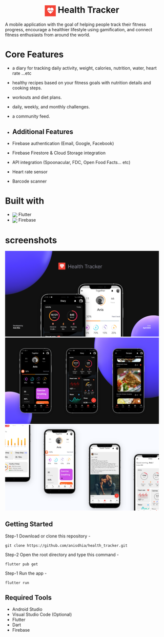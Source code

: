 # <center> <img align="center" src="./assets/images/app_logo.png" height="36"/> Health Tracker <center/>


A mobile application with the goal of helping people track their fitness progress, encourage a healthier lifestyle using gamification, and connect fitness enthusiasts from around the world.

# Core Features 
- a diary for tracking daily activity, weight, calories, nutrition, water, heart rate ...etc
- healthy recipes based on your fitness goals with nutrition details and cooking steps.
- workouts and diet plans.
- daily, weekly, and monthly challenges.
- a community feed.

- ## Additional Features
- Firebase authentication (Email, Google, Facebook)
- Firebase Firestore & Cloud Storage integration
- API integration (Spoonacular, FDC, Open Food Facts... etc)
- Heart rate sensor
- Barcode scanner

# Built with 
 - <img align="center" src="https://img.icons8.com/color/48/000000/flutter.png" height="30"/> Flutter 
 - <img align="center" src="https://img.icons8.com/color/48/000000/firebase.png" height="30"/> Firebase

# screenshots 
![App screenshots](./screenshots/ss1.png)
![App screenshots](./screenshots/ss2.png)
![App screenshots](./screenshots/ss3.png)

## Getting Started
Step-1 Download or clone this repository -

    git clone https://github.com/anisdhia/health_tracker.git

Step-2 Open the root directory and type this command -

    flutter pub get

Step-1 Run the app -

    flutter run

## Required Tools
- Android Studio
- Visual Studio Code (Optional)
- Flutter
- Dart
- Firebase
